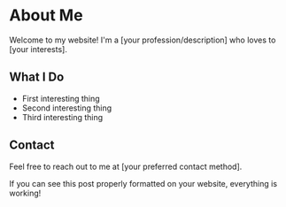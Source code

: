 # About Me

Welcome to my website! I'm a [your profession/description] who loves to [your interests].

## What I Do

- First interesting thing
- Second interesting thing
- Third interesting thing

## Contact

Feel free to reach out to me at [your preferred contact method]. 

If you can see this post properly formatted on your website, everything is working! 